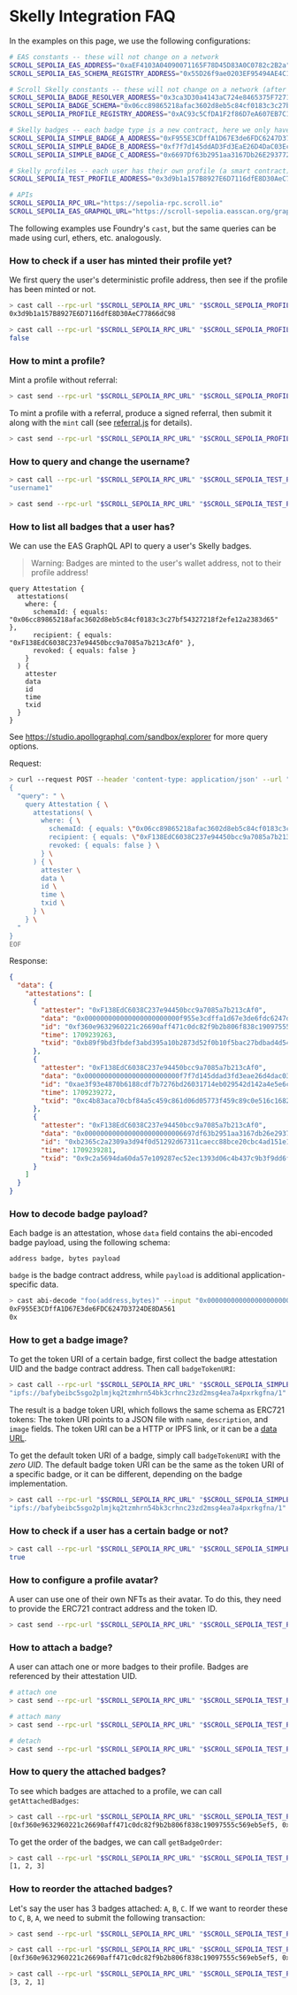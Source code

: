 # Skelly Integration FAQ

In the examples on this page, we use the following configurations:

```bash
# EAS constants -- these will not change on a network
SCROLL_SEPOLIA_EAS_ADDRESS="0xaEF4103A04090071165F78D45D83A0C0782c2B2a"
SCROLL_SEPOLIA_EAS_SCHEMA_REGISTRY_ADDRESS="0x55D26f9ae0203EF95494AE4C170eD35f4Cf77797"

# Scroll Skelly constants -- these will not change on a network (after the final deployment)
SCROLL_SEPOLIA_BADGE_RESOLVER_ADDRESS="0x3ca3D30a4143aC724e8465375F7271D4a7302bB2"
SCROLL_SEPOLIA_BADGE_SCHEMA="0x06cc89865218afac3602d8eb5c84cf0183c3c27bf54327218f2efe12a2383d65"
SCROLL_SEPOLIA_PROFILE_REGISTRY_ADDRESS="0xAC93c5CfDA1F2f86D7eA607EB7C1864f22312dDe"

# Skelly badges -- each badge type is a new contract, here we only have three simple test contracts
SCROLL_SEPOLIA_SIMPLE_BADGE_A_ADDRESS="0xF955E3CDffA1D67E3de6FDC6247D3724DE8DA561"
SCROLL_SEPOLIA_SIMPLE_BADGE_B_ADDRESS="0xf7f7d145ddAD3Fd3EaE26D4DaC03EcD8183399eE"
SCROLL_SEPOLIA_SIMPLE_BADGE_C_ADDRESS="0x6697Df63b2951aa3167Db26E293772D50e68c11c"

# Skelly profiles -- each user has their own profile (a smart contract), here we provide a simple test profile
SCROLL_SEPOLIA_TEST_PROFILE_ADDRESS="0x3d9b1a157B8927E6D7116dfE8D30AeC77866dC98"

# APIs
SCROLL_SEPOLIA_RPC_URL="https://sepolia-rpc.scroll.io"
SCROLL_SEPOLIA_EAS_GRAPHQL_URL="https://scroll-sepolia.easscan.org/graphql"
```

The following examples use Foundry's `cast`, but the same queries can be made using curl, ethers, etc. analogously.


### How to check if a user has minted their profile yet?

We first query the user's deterministic profile address, then see if the profile has been minted or not.

```bash
> cast call --rpc-url "$SCROLL_SEPOLIA_RPC_URL" "$SCROLL_SEPOLIA_PROFILE_REGISTRY_ADDRESS" "getProfile(address)(address)" "0xF138EdC6038C237e94450bcc9a7085a7b213cAf0"
0x3d9b1a157B8927E6D7116dfE8D30AeC77866dC98

> cast call --rpc-url "$SCROLL_SEPOLIA_RPC_URL" "$SCROLL_SEPOLIA_PROFILE_REGISTRY_ADDRESS" "isProfileMinted(address)(bool)" "0x3d9b1a157B8927E6D7116dfE8D30AeC77866dC98"
false
```


### How to mint a profile?

Mint a profile without referral:

```bash
> cast send --rpc-url "$SCROLL_SEPOLIA_RPC_URL" "$SCROLL_SEPOLIA_PROFILE_REGISTRY_ADDRESS" "mint(string,bytes)" "username1" "" --value "0.001ether" --private-key "$SCROLL_SEPOLIA_PRIVATE_KEY"
```

To mint a profile with a referral, produce a signed referral, then submit it along with the `mint` call (see [referral.js](../examples/src/referral.js) for details).

```bash
> cast send --rpc-url "$SCROLL_SEPOLIA_RPC_URL" "$SCROLL_SEPOLIA_PROFILE_REGISTRY_ADDRESS" "mint(string,bytes)" "username2" "0x000000000000000000000000f138edc6038c237e94450bcc9a7085a7b213caf00000000000000000000000000000000000000000000000000000000065df58b700000000000000000000000000000000000000000000000000000000000000600000000000000000000000000000000000000000000000000000000000000041f67a57c6bc0b93d7b7fb0ed30544825569c1e2a08037f235fb1716bdc260839657f8f9f130b3e43c55743912914103e5b4da7b7178081bece2149a53f14b5b251c00000000000000000000000000000000000000000000000000000000000000" --value "0.0005ether" --private-key "$SCROLL_SEPOLIA_PRIVATE_KEY2"
```


### How to query and change the username?

```bash
> cast call --rpc-url "$SCROLL_SEPOLIA_RPC_URL" "$SCROLL_SEPOLIA_TEST_PROFILE_ADDRESS" "username()(string)"
"username1"

> cast send --rpc-url "$SCROLL_SEPOLIA_RPC_URL" "$SCROLL_SEPOLIA_TEST_PROFILE_ADDRESS" "changeUsername(string)" "username2" --private-key "$SCROLL_SEPOLIA_PRIVATE_KEY"
```


### How to list all badges that a user has?

We can use the EAS GraphQL API to query a user's Skelly badges.

> Warning: Badges are minted to the user's wallet address, not to their profile address!

```
query Attestation {
  attestations(
    where: {
      schemaId: { equals: "0x06cc89865218afac3602d8eb5c84cf0183c3c27bf54327218f2efe12a2383d65" },
      recipient: { equals: "0xF138EdC6038C237e94450bcc9a7085a7b213cAf0" },
      revoked: { equals: false }
    }
  ) {
    attester
    data
    id
    time
    txid
  }
}
```

See https://studio.apollographql.com/sandbox/explorer for more query options.

Request:

```bash
> curl --request POST --header 'content-type: application/json' --url "$SCROLL_SEPOLIA_EAS_GRAPHQL_URL" --data-binary @- << EOF
{
  "query": " \
    query Attestation { \
      attestations( \
        where: { \
          schemaId: { equals: \"0x06cc89865218afac3602d8eb5c84cf0183c3c27bf54327218f2efe12a2383d65\" }, \
          recipient: { equals: \"0xF138EdC6038C237e94450bcc9a7085a7b213cAf0\" }, \
          revoked: { equals: false } \
        } \
      ) { \
        attester \
        data \
        id \
        time \
        txid \
      } \
    } \
  "
}
EOF
```

Response:

```json
{
  "data": {
    "attestations": [
      {
        "attester": "0xF138EdC6038C237e94450bcc9a7085a7b213cAf0",
        "data": "0x000000000000000000000000f955e3cdffa1d67e3de6fdc6247d3724de8da56100000000000000000000000000000000000000000000000000000000000000400000000000000000000000000000000000000000000000000000000000000000",
        "id": "0xf360e9632960221c26690aff471c0dc82f9b2b806f838c19097555c569eb5ef5",
        "time": 1709239263,
        "txid": "0xb89f9bd3fbdef3abd395a10b2873d52f0b10f5bac27bdbad4d543a9bc0e30e10"
      },
      {
        "attester": "0xF138EdC6038C237e94450bcc9a7085a7b213cAf0",
        "data": "0x000000000000000000000000f7f7d145ddad3fd3eae26d4dac03ecd8183399ee00000000000000000000000000000000000000000000000000000000000000400000000000000000000000000000000000000000000000000000000000000000",
        "id": "0xae3f93e4870b6188cdf7b7276bd26031714eb029542d142a4e5e6c8cb1f2d4bb",
        "time": 1709239272,
        "txid": "0xc4b83aca70cbf84a5c459c861d06d05773f459c89c0e516c16824051784bbd24"
      },
      {
        "attester": "0xF138EdC6038C237e94450bcc9a7085a7b213cAf0",
        "data": "0x0000000000000000000000006697df63b2951aa3167db26e293772d50e68c11c00000000000000000000000000000000000000000000000000000000000000400000000000000000000000000000000000000000000000000000000000000000",
        "id": "0xb2365c2a2309a3d94f0d51292d67311caecc88bce20cbc4ad151e149858d8830",
        "time": 1709239281,
        "txid": "0x9c2a5694da60da57e109287ec52ec1393d06c4b437c9b3f9dd6f0a3e37c614d9"
      }
    ]
  }
}
```


### How to decode badge payload?

Each badge is an attestation, whose `data` field contains the abi-encoded badge payload, using the following schema:

```
address badge, bytes payload
```

`badge` is the badge contract address, while `payload` is additional application-specific data.

```bash
> cast abi-decode "foo(address,bytes)" --input "0x000000000000000000000000f955e3cdffa1d67e3de6fdc6247d3724de8da56100000000000000000000000000000000000000000000000000000000000000400000000000000000000000000000000000000000000000000000000000000000"
0xF955E3CDffA1D67E3de6FDC6247D3724DE8DA561
0x
```


### How to get a badge image?

To get the token URI of a certain badge, first collect the badge attestation UID and the badge contract address. Then call `badgeTokenURI`:

```bash
> cast call --rpc-url "$SCROLL_SEPOLIA_RPC_URL" "$SCROLL_SEPOLIA_SIMPLE_BADGE_A_ADDRESS" "badgeTokenURI(bytes32)(string)" "0xf360e9632960221c26690aff471c0dc82f9b2b806f838c19097555c569eb5ef5"
"ipfs://bafybeibc5sgo2plmjkq2tzmhrn54bk3crhnc23zd2msg4ea7a4pxrkgfna/1"
```

The result is a badge token URI, which follows the same schema as ERC721 tokens: The token URI points to a JSON file with `name`, `description`, and `image` fields. The token URI can be a HTTP or IPFS link, or it can be a [data URL](https://developer.mozilla.org/en-US/docs/Web/HTTP/Basics_of_HTTP/Data_URLs).

To get the default token URI of a badge, simply call `badgeTokenURI` with the *zero UID*. The default badge token URI can be the same as the token URI of a specific badge, or it can be different, depending on the badge implementation.

```bash
> cast call --rpc-url "$SCROLL_SEPOLIA_RPC_URL" "$SCROLL_SEPOLIA_SIMPLE_BADGE_A_ADDRESS" "badgeTokenURI(bytes32)(string)" "0x0000000000000000000000000000000000000000000000000000000000000000"
"ipfs://bafybeibc5sgo2plmjkq2tzmhrn54bk3crhnc23zd2msg4ea7a4pxrkgfna/1"
```


### How to check if a user has a certain badge or not?

```bash
> cast call --rpc-url "$SCROLL_SEPOLIA_RPC_URL" "$SCROLL_SEPOLIA_SIMPLE_BADGE_A_ADDRESS" "hasBadge(address)(bool)" "0xF138EdC6038C237e94450bcc9a7085a7b213cAf0"
true
```


### How to configure a profile avatar?

A user can use one of their own NFTs as their avatar. To do this, they need to provide the ERC721 contract address and the token ID.

```bash
> cast send --rpc-url "$SCROLL_SEPOLIA_RPC_URL" "$SCROLL_SEPOLIA_TEST_PROFILE_ADDRESS" "changeAvatar(address,uint256)" "0x74670A3998d9d6622E32D0847fF5977c37E0eC91" "1" --private-key "$SCROLL_SEPOLIA_PRIVATE_KEY"
```


### How to attach a badge?

A user can attach one or more badges to their profile. Badges are referenced by their attestation UID.

```bash
# attach one
> cast send --rpc-url "$SCROLL_SEPOLIA_RPC_URL" "$SCROLL_SEPOLIA_TEST_PROFILE_ADDRESS" "attach(bytes32[])" "[0xf360e9632960221c26690aff471c0dc82f9b2b806f838c19097555c569eb5ef5]" --private-key "$SCROLL_SEPOLIA_PRIVATE_KEY"

# attach many
> cast send --rpc-url "$SCROLL_SEPOLIA_RPC_URL" "$SCROLL_SEPOLIA_TEST_PROFILE_ADDRESS" "attach(bytes32[])" "[0xae3f93e4870b6188cdf7b7276bd26031714eb029542d142a4e5e6c8cb1f2d4bb,0xb2365c2a2309a3d94f0d51292d67311caecc88bce20cbc4ad151e149858d8830]" --private-key "$SCROLL_SEPOLIA_PRIVATE_KEY"

# detach
> cast send --rpc-url "$SCROLL_SEPOLIA_RPC_URL" "$SCROLL_SEPOLIA_TEST_PROFILE_ADDRESS" "detach(bytes32[])" "[0xb2365c2a2309a3d94f0d51292d67311caecc88bce20cbc4ad151e149858d8830]" --private-key "$SCROLL_SEPOLIA_PRIVATE_KEY"
```


### How to query the attached badges?

To see which badges are attached to a profile, we can call `getAttachedBadges`:

```bash
> cast call --rpc-url "$SCROLL_SEPOLIA_RPC_URL" "$SCROLL_SEPOLIA_TEST_PROFILE_ADDRESS" "getAttachedBadges()(bytes32[])"
[0xf360e9632960221c26690aff471c0dc82f9b2b806f838c19097555c569eb5ef5, 0xae3f93e4870b6188cdf7b7276bd26031714eb029542d142a4e5e6c8cb1f2d4bb, 0xb2365c2a2309a3d94f0d51292d67311caecc88bce20cbc4ad151e149858d8830]
```

To get the order of the badges, we can call `getBadgeOrder`:

```bash
> cast call --rpc-url "$SCROLL_SEPOLIA_RPC_URL" "$SCROLL_SEPOLIA_TEST_PROFILE_ADDRESS" "getBadgeOrder()(uint256[])"
[1, 2, 3]
```


### How to reorder the attached badges?

Let's say the user has 3 badges attached: `A`, `B`, `C`. If we want to reorder these to `C`, `B`, `A`, we need to submit the following transaction:

```bash
> cast send --rpc-url "$SCROLL_SEPOLIA_RPC_URL" "$SCROLL_SEPOLIA_TEST_PROFILE_ADDRESS" "reorderBadges(uint256[])" "[3, 2, 1]" --private-key "$SCROLL_SEPOLIA_PRIVATE_KEY"

> cast call --rpc-url "$SCROLL_SEPOLIA_RPC_URL" "$SCROLL_SEPOLIA_TEST_PROFILE_ADDRESS" "getAttachedBadges()(bytes32[])"
[0xf360e9632960221c26690aff471c0dc82f9b2b806f838c19097555c569eb5ef5, 0xae3f93e4870b6188cdf7b7276bd26031714eb029542d142a4e5e6c8cb1f2d4bb, 0xb2365c2a2309a3d94f0d51292d67311caecc88bce20cbc4ad151e149858d8830]

> cast call --rpc-url "$SCROLL_SEPOLIA_RPC_URL" "$SCROLL_SEPOLIA_TEST_PROFILE_ADDRESS" "getBadgeOrder()(uint256[])"
[3, 2, 1]
```
